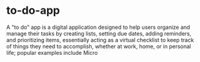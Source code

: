 # to-do-app
A "to do" app is a digital application designed to help users organize and manage their tasks by creating lists, setting due dates, adding reminders, and prioritizing items, essentially acting as a virtual checklist to keep track of things they need to accomplish, whether at work, home, or in personal life; popular examples include Micro
